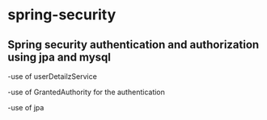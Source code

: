 #   spring-security

## Spring security authentication and authorization using jpa and mysql

-use of userDetailzService

-use of GrantedAuthority for the authentication

-use of jpa
